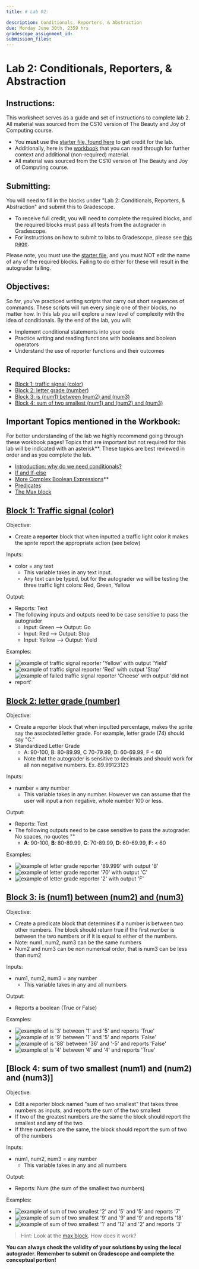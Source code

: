 ```yaml
---
title: # Lab 02: 

description: Conditionals, Reporters, & Abstraction
due: Monday June 30th, 2359 hrs
gradescope_assignment_id: 
submission_files:
---
```


# Lab 2:  Conditionals, Reporters, & Abstraction

## Instructions: 
This worksheet serves as a guide and set of instructions to complete lab 2. All material was sourced from the CS10 version of The Beauty and Joy of Computing course.

- You **must** use the [starter file, found here](https://snap.berkeley.edu/snap/snap.html#open:https://cs10.org/bjc-r/prog/conditionals/lab3-starter-code-v2.xml) to get credit for the lab.
- Additionally, here is the [workbook](https://cs10.org/bjc-r/llab/html/topic.html?topic=berkeley_bjc%2Fintro_pair%2F2-conditionals-testing-su21.topic&course=cs10_fa21.html&novideo&noreading&noassignment) that you can read through for further context and additional (non-required) material.
- All material was sourced from the CS10 version of The Beauty and Joy of Computing course.

## Submitting: 

You will need to fill in the blocks under "Lab 2: Conditionals, Reporters, & Abstraction" and submit this to Gradescope. 
- To receive full credit, you will need to complete the required blocks, and the required blocks must pass all tests from the autograder in Gradescope. 
- For instructions on how to submit to labs to Gradescope, please see [this page](https://docs.google.com/document/d/1XAcZc9ypX07-bt0gK6uQ4P-06SrjPRsgiOjERIOlvYU/edit?usp=sharing).

Please note, you must use the [starter file](https://snap.berkeley.edu/snap/snap.html#open:https://cs10.org/bjc-r/prog/conditionals/lab3-starter-code-v2.xml), and you must NOT edit the name of any of the required blocks. Failing to do either for these will result in the autograder failing.

## Objectives:
So far, you've practiced writing scripts that carry out short sequences of commands. These scripts will run every single one of their blocks, no matter how. In this lab you will explore a new level of complexity with the idea of conditionals. By the end of the lab, you will:
- Implement conditional statements into your code
- Practice writing and reading functions with booleans and boolean operators
- Understand the use of reporter functions and their outcomes

## Required Blocks: 
- [Block 1: traffic signal (color)](#block-1-traffic-signal-color)
- [Block 2: letter grade (number)](#block-2-letter-grade-number)
- [Block 3: is (num1) between (num2) and (num3)](#block-3-is-num1-between-num2-and-num3)
- [Block 4: sum of two smallest (num1) and (num2) and (num3)](#block-4-sum-of-two-smallest-num1-and-num2-and-num3)

## Important Topics mentioned in the Workbook: 
For better understanding of the lab we highly recommend going through these workbook pages! Topics that are important but not required for this lab will be indicated with an asterisk**. These topics are best reviewed in order and as you complete the lab. 
- [Introduction: why do we need conditionals?](https://cs10.org/bjc-r/cur/programming/conditionals/conditionals-intro.html?1&1&1&2&2&2&3&3&3&4&4&topic=berkeley_bjc%2Fintro_pair%2F2-conditionals-testing-su21.topic&course=cs10_fa21.html&novideo&noreading&noassignment)
- [If and If-else](https://cs10.org/bjc-r/cur/programming/conditionals/if-and-if-else.html?1&1&1&2&2&2&3&3&3&4&4&topic=berkeley_bjc%2Fintro_pair%2F2-conditionals-testing-su21.topic&course=cs10_fa21.html&novideo&noreading&noassignment)
- [More Complex Boolean Expressions](https://cs10.org/bjc-r/cur/programming/conditionals/complex-booleans.html?1&1&1&1&2&2&2&3&3&3&4&4&topic=berkeley_bjc%2Fintro_pair%2F2-conditionals-testing-su21.topic&course=cs10_fa21.html&novideo&noreading&noassignment)**
- [Predicates](https://cs10.org/bjc-r/cur/programming/conditionals/predicates.html?1&1&1&1&2&2&2&2&3&3&3&4&4&topic=berkeley_bjc%2Fintro_pair%2F2-conditionals-testing-su21.topic&course=cs10_fa21.html&novideo&noreading&noassignment)
- [The Max block](https://cs10.org/bjc-r/cur/programming/functions/review-max-block.html?1&1&1&1&2&2&2&2&3&3&3&3&4&4&topic=berkeley_bjc%2Fintro_pair%2F2-conditionals-testing-su21.topic&course=cs10_fa21.html&novideo&noreading&noassignment)

## [Block 1: Traffic signal (color)](https://cs10.org/bjc-r/cur/programming/functions/reporters.html?1&1&1&2&2&2&3&3&4&topic=berkeley_bjc%2Fintro_pair%2F2-conditionals-testing-su21.topic&course=cs10_fa21.html&novideo&noreading&noassignment)
Objective:
- Create a **reporter** block that when inputted a traffic light color it makes the sprite report the appropriate action (see below)  

Inputs: 
- color = any text
    - This variable takes in any text input.
    - Any text can be typed, but for the autograder we will be testing the three traffic light colors: Red, Green, Yellow 

Output: 
- Reports: Text 
- The following inputs and outputs need to be case sensitive to pass the autograder 
    - Input: Green --> Output: Go
    - Input: Red --> Output: Stop
    - Input: Yellow --> Output: Yield

Examples:
- ![example of traffic signal reporter 'Yellow' with output 'Yield'](asssets/images/lab_images/lab3_b1_1.png)
- ![example of traffic signal reporter 'Red' with output 'Stop'](asssets/images/lab_images/lab3_b1_2.png)
- ![example of failed traffic signal reporter 'Cheese' with output 'did not report'](asssets/images/lab_images/lab3_b1_3.png)

## [Block 2: letter grade (number)](https://cs10.org/bjc-r/cur/programming/functions/reporters.html?1&1&1&2&2&2&3&3&4&topic=berkeley_bjc%2Fintro_pair%2F2-conditionals-testing-su21.topic&course=cs10_fa21.html&novideo&noreading&noassignment)
Objective:
- Create a reporter block that when inputted percentage, makes the sprite say the associated letter grade. For example, letter grade (74) should say "C."
- Standardized Letter Grade 
    - A: 90-100, B: 80-89.99, C 70-79.99, D: 60-69.99, F < 60 
    - Note that the autograder is sensitive to decimals and should work for all non negative numbers. Ex. 89.99123123

Inputs: 
- number = any number
    - This variable takes in any number. However we can assume that the user will input a non negative, whole number 100 or less. 



Output: 
- Reports: Text 
- The following outputs need to be case sensitive to pass the autograder. No spaces, no quotes ""
    - **A**: 90-100, **B**: 80-89.99, **C**: 70-89.99, **D**: 60-69.99, **F**: < 60

Examples:
- ![example of letter grade reporter '89.999' with output 'B'](asssets/images/lab_images/lab3_b2_1.png)
- ![example of letter grade reporter '70' with output 'C'](asssets/images/lab_images/lab3_b2_2.png)
- ![example of letter grade reporter '2' with output 'F'](asssets/images/lab_images/lab3_b2_3.png)

## [Block 3: is (num1) between (num2) and (num3)](https://cs10.org/bjc-r/cur/programming/functions/predicates/predicates-make-a-between-block.html?1&1&1&2&2&2&3&3&3&4&topic=berkeley_bjc%2Fintro_pair%2F2-conditionals-testing-su21.topic&course=cs10_fa21.html&novideo&noreading&noassignment)
Objective:
- Create a predicate block that determines if a number is between two other numbers. The block should return true if the first number is between the two numbers or if it is equal to either of the numbers.
- Note: num1, num2, num3 can be the same numbers 
- Num2 and num3 can be non numerical order, that is num3 can be less than num2 

Inputs: 
- num1, num2, num3 = any number
    - This variable takes in any and all numbers

Output:
- Reports a boolean (True or False) 

Examples:
- ![example of is '3' between '1' and '5' and reports 'True'](asssets/images/lab_images/lab3_b3_1.png)
- ![example of is '9' between '1' and '5' and reports 'False'](asssets/images/lab_images/lab3_b3_2.png)
- ![example of is '88' between '36' and '-5' and reports 'False'](asssets/images/lab_images/lab3_b3_3.png)
- ![example of is '4' between '4' and '4' and reports 'True'](asssets/images/lab_images/lab3_b3_4.png)

## [Block 4: sum of two smallest (num1) and (num2) and (num3)]
Objective:
- Edit a reporter block named "sum of two smallest" that takes three numbers as inputs, and reports the sum of the two smallest
- If two of the greatest numbers are the same the block should report the smallest and any of the two
- If three numbers are the same, the block should report the sum of two of the numbers

Inputs: 
- num1, num2, num3 = any number
    - This variable takes in any and all numbers

Output:
- Reports: Num (the sum of the smallest two numbers) 

Examples:
- ![example of sum of two smallest '2' and '5' and '5' and reports '7'](asssets/images/lab_images/lab3_b4_1.png)
- ![example of sum of two smallest '9' and '9' and '9' and reports '18'](asssets/images/lab_images/lab3_b4_2.png)
- ![example of sum of two smallest '1' and '12' and '2' and reports '3'](asssets/images/lab_images/lab3_b4_1.png)

> Hint: Look at the [max block](https://cs10.org/bjc-r/cur/programming/functions/review-max-block.html?1&1&1&2&2&2&3&3&3&4&4&topic=berkeley_bjc%2Fintro_pair%2F2-conditionals-testing-su21.topic&course=cs10_fa21.html&novideo&noreading&noassignment). How does it work? 

**You can always check the validity of your solutions by using the local autograder. Remember to submit on Gradescope and complete the conceptual portion!** 
